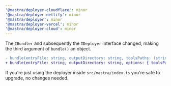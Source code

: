 ```yaml
---
'@mastra/deployer-cloudflare': minor
'@mastra/deployer-netlify': minor
'@mastra/deployer': minor
'@mastra/deployer-vercel': minor
'@mastra/deployer-cloud': minor
---
```


The `IBundler` and subsequently the `IDeployer` interface changed, making the third argument of `bundle()` an object.

```diff
- bundle(entryFile: string, outputDirectory: string, toolsPaths: (string | string[])[]): Promise<void>;
+ bundle(entryFile: string, outputDirectory: string, options: { toolsPaths: (string | string[])[]; projectRoot: string }): Promise<void>;
```

If you're just using the deployer inside `src/mastra/index.ts` you're safe to upgrade, no changes needed.
